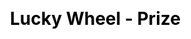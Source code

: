 ---
title: Lucky Wheel - Prize
layout: lucky_wheel/lucky_wheel_general
description: Let lucky wheel choose your prize.
js: ["js/game/lucky_wheel/lucky_wheel_general.js"]
css: ["css/game/lucky_wheel/lucky_wheel.css"]
---